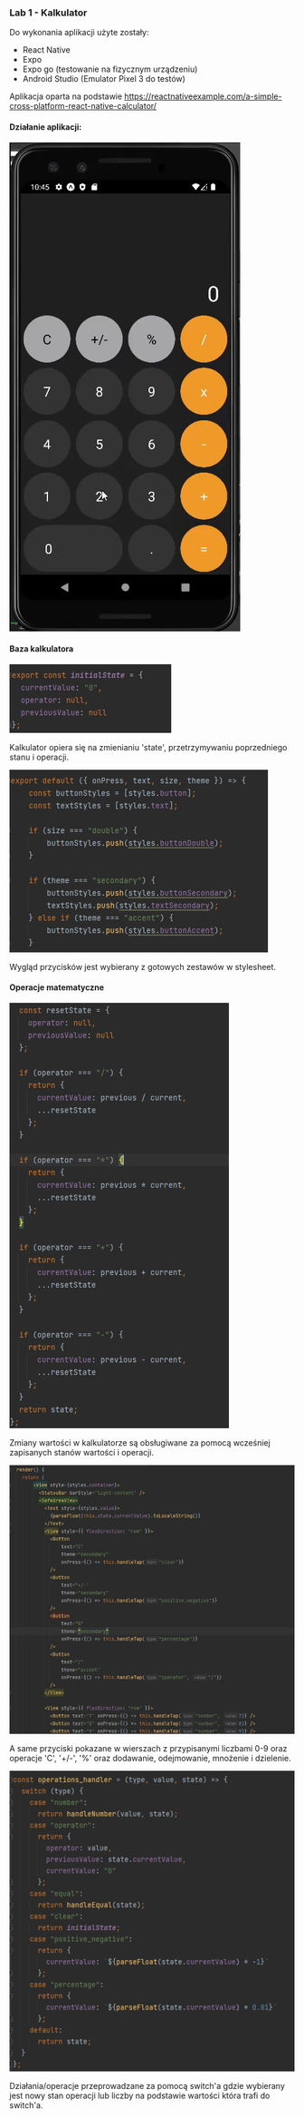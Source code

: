 ### Lab 1 - Kalkulator

Do wykonania aplikacji użyte zostały:
- React Native
- Expo
- Expo go (testowanie na fizycznym urządzeniu)
- Android Studio (Emulator Pixel 3 do testów)

Aplikacja oparta na podstawie https://reactnativeexample.com/a-simple-cross-platform-react-native-calculator/

#### Działanie aplikacji: 

![](assets/operations_calc.gif)

#### Baza kalkulatora

![](assets/state.png)

Kalkulator opiera się na zmienianiu 'state', przetrzymywaniu poprzedniego stanu i operacji.

![](assets/style_buttons.png)

Wygląd przycisków jest wybierany z gotowych zestawów w stylesheet.

#### Operacje matematyczne

![](assets/operations_states.png)

Zmiany wartości w kalkulatorze są obsługiwane za pomocą wcześniej zapisanych stanów wartości i operacji.

![](assets/buttons_in_rows.png)

A same przyciski pokazane w wierszach z przypisanymi liczbami 0-9 oraz operacje 'C', '+/-', '%' oraz dodawanie, odejmowanie, mnożenie i dzielenie.

![](assets/operations_handlers.png)

Działania/operacje przeprowadzane za pomocą switch'a gdzie wybierany jest nowy stan operacji lub liczby na podstawie wartości która trafi do switch'a.